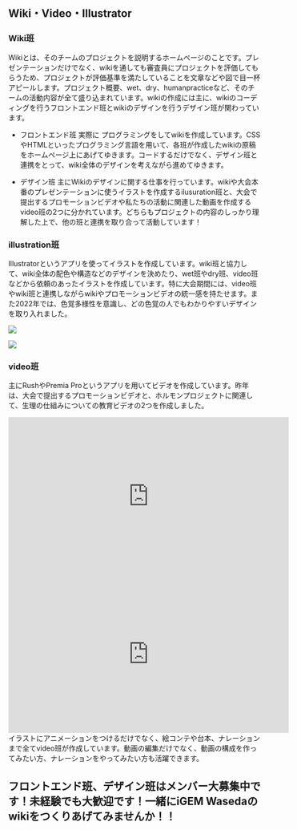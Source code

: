 ## Wiki・Video・Illustrator

### Wiki班
Wikiとは、そのチームのプロジェクトを説明するホームページのことです。プレゼンテーションだけでなく、wikiを通しても審査員にプロジェクトを評価してもらうため、プロジェクトが評価基準を満たしていることを文章などや図で目一杯アピールします。プロジェクト概要、wet、dry、humanpracticeなど、そのチームの活動内容が全て盛り込まれています。wikiの作成には主に、wikiのコーディングを行うフロントエンド班とwikiのデザインを行うデザイン班が関わっています。 

- フロントエンド班 
実際に プログラミングをしてwikiを作成しています。CSSやHTMLといったプログラミング言語を用いて、各班が作成したwikiの原稿をホームページ上にあげてゆきます。コードするだけでなく、デザイン班と連携をとって、wiki全体のデザインを考えながら進めてゆきます。 

- デザイン班 
主にWikiのデザインに関する仕事を行っています。wikiや大会本番のプレゼンテーションに使うイラストを作成するilusuration班と、大会で提出するプロモーションビデオや私たちの活動に関連した動画を作成するvideo班の2つに分かれています。どちらもプロジェクトの内容のしっかり理解した上で、他の班と連携を取り合って活動しています！ 

### illustration班 
Illustratorというアプリを使ってイラストを作成しています。wiki班と協力して、wiki全体の配色や構造などのデザインを決めたり、wet班やdry班、video班などから依頼のあったイラストを作成しています。特に大会期間には、video班やwiki班と連携しながらwikiやプロモーションビデオの統一感を持たせます。また2022年では、色覚多様性を意識し、どの色覚の人でもわかりやすいデザインを取り入れました。 

![](https://ik.imagekit.io/igemwaseda/igemwaseda-hp/design-1.jpg)

![](https://ik.imagekit.io/igemwaseda/igemwaseda-hp/design-2.jpg)

### video班 
主にRushやPremia Proというアプリを用いてビデオを作成しています。昨年は、大会で提出するプロモーションビデオと、ホルモンプロジェクトに関連して、生理の仕組みについての教育ビデオの2つを作成しました。 

<iframe width="560" height="315" src="https://www.youtube.com/embed/WnV8Ap_gFdA" title="YouTube video player" frameborder="0" allow="accelerometer; autoplay; clipboard-write; encrypted-media; gyroscope; picture-in-picture; web-share" allowfullscreen></iframe>

<iframe title="Waseda_Tokyo: Cell-Free-based Detection Platform (2022) - Project Promotion [English]" width="560" height="315" src="https://video.igem.org/videos/embed/8a2a0964-6ee3-4419-a81f-64156ca2b2f2" frameborder="0" allowfullscreen="" sandbox="allow-same-origin allow-scripts allow-popups"></iframe>
イラストにアニメーションをつけるだけでなく、絵コンテや台本、ナレーションまで全てvideo班が作成しています。動画の編集だけでなく、動画の構成を作ってみたい方、ナレーションをやってみたい方も活躍できます。 

## フロントエンド班、デザイン班はメンバー大募集中です！未経験でも大歓迎です！一緒にiGEM Wasedaのwikiをつくりあげてみませんか！！ 